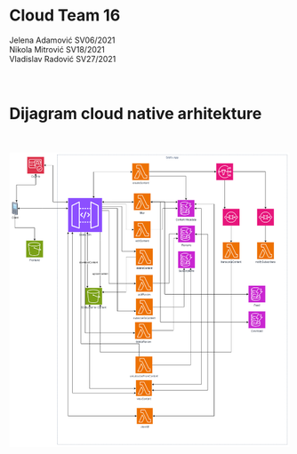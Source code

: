 # Cloud Team 16
Jelena Adamović SV06/2021<br>
Nikola Mitrović SV18/2021<br>
Vladislav Radović SV27/2021 <br><br><br>
# Dijagram cloud native arhitekture  <br><br>

![CloudNative16](./diagram/CloudNative.drawio.png)



